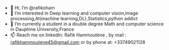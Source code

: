 - 👋 Hi, I’m @rafikoham 
- 👀 I’m interested in Deep learning and computer vision,image processing,AI(machine learning,DL),Statistics,python addict
- 🌱 I’m currently a student in a double degree Math and computer science in Dauphine University,France
- 📫 Reach me on linkedIn: Rafik Hammoutène , by mail : rafikhammoutene45@gmail.com or by phone at: +33749021128

<!---
rafikoham/rafikoham is a ✨ special ✨ repository because its `README.md` (this file) appears on your GitHub profile.
You can click the Preview link to take a look at your changes.
--->
